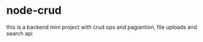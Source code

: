 # node-crud

this is a backend mini project with crud ops and pagiantion, file uploads and search api
